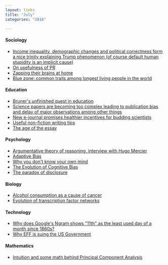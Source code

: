 ```yaml
---
layout: links
title: "July"
categories: "2016"

---
```


#### Sociology
  * [Income inequality, demographic changes and political correctness form a nice trinity explaining Trump phenomenon (of course default human stupidity is an implicit cause)](http://www.nytimes.com/2016/07/07/opinion/campaign-stops/how-falling-behind-the-joneses-fueled-the-rise-of-trump.html)  
  * [On usefulness of PR](http://www.paulgraham.com/submarine.html)
  * [Zapping their brains at home](http://www.nytimes.com/2016/07/24/opinion/sunday/zapping-their-brains-at-home.html)
  * [Blue zone: common traits among longest living people in the world](https://en.wikipedia.org/wiki/Blue_Zone)

#### Education
  * [Bruner's unfinished quest in education](http://www.theatlantic.com/education/archive/2016/06/an-unfinished-quest-in-education/486074/)
  * [Science papers are becoming too complex leading to publication bias and delay of major observations among other things](https://www.statnews.com/2016/07/01/research-papers-science-complex/)
  * [New e-journal promises healthier incentives for budding scientists](https://www.statnews.com/2016/07/07/wellcome-trust-preprint/)
  * [Useful non-fiction writing tips](http://slatestarcodex.com/2016/02/20/writing-advice/)
  * [The age of the essay](http://www.paulgraham.com/essay.html)

#### Psychology
  * [Argumentative theory of reasoning, interview with Hugo Mercier](https://www.edge.org/conversation/hugo_mercier-the-argumentative-theory)
  * [Adaptive Bias](https://en.wikipedia.org/wiki/Adaptive_bias)
  * [Why you don't know your own mind](http://www.nytimes.com/2016/07/18/opinion/why-you-dont-know-your-own-mind.html)
  * [The Evolution of Cognitive Bias][1]
  * [The paradox of disclosure](http://www.nytimes.com/2016/07/10/opinion/sunday/the-paradox-of-disclosure.html)

[1]:{{site.url}}/papers/evo_cognitiveBias.pdf

#### Biology
  * [Alcohol consumption as a cause of cancer](http://onlinelibrary.wiley.com/doi/10.1111/add.13477/full)
  * [Evolution of transcription factor networks](http://www.cell.com/cell/fulltext/S0092-86741500431-6)

#### Technology
  * [Why does Google's Ngram shows "11th" as the least used day of a month since 1860s?](http://drhagen.com/blog/the-missing-11th-of-the-month/)
  * [Why EFF is suing the US Government](https://www.bunniestudios.com/blog/?p=4782)

#### Mathematics
  * [Intuition and some math behind Principal Component Analysis](https://www.cs.princeton.edu/picasso/mats/PCA-Tutorial-Intuition_jp.pdf)

